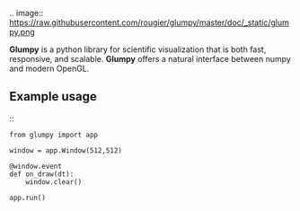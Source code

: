 .. image:: https://raw.githubusercontent.com/rougier/glumpy/master/doc/_static/glumpy.png

**Glumpy** is a python library for scientific visualization that is both fast,
responsive, and scalable. **Glumpy** offers a natural interface between numpy
and modern OpenGL.


## Example usage

::

    from glumpy import app

    window = app.Window(512,512)

    @window.event
    def on_draw(dt):
        window.clear()

    app.run()
